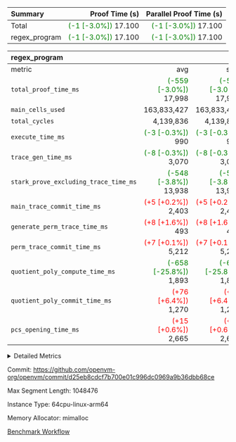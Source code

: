 | Summary | Proof Time (s) | Parallel Proof Time (s) |
|:---|---:|---:|
| Total | <span style='color: green'>(-1 [-3.0%])</span> 17.100 | <span style='color: green'>(-1 [-3.0%])</span> 17.100 |
| regex_program | <span style='color: green'>(-1 [-3.0%])</span> 17.100 | <span style='color: green'>(-1 [-3.0%])</span> 17.100 |


| regex_program |||||
|:---|---:|---:|---:|---:|
|metric|avg|sum|max|min|
| `total_proof_time_ms ` | <span style='color: green'>(-559 [-3.0%])</span> 17,998 | <span style='color: green'>(-559 [-3.0%])</span> 17,998 | <span style='color: green'>(-559 [-3.0%])</span> 17,998 | <span style='color: green'>(-559 [-3.0%])</span> 17,998 |
| `main_cells_used     ` |  163,833,427 |  163,833,427 |  163,833,427 |  163,833,427 |
| `total_cycles        ` |  4,139,836 |  4,139,836 |  4,139,836 |  4,139,836 |
| `execute_time_ms     ` | <span style='color: green'>(-3 [-0.3%])</span> 990 | <span style='color: green'>(-3 [-0.3%])</span> 990 | <span style='color: green'>(-3 [-0.3%])</span> 990 | <span style='color: green'>(-3 [-0.3%])</span> 990 |
| `trace_gen_time_ms   ` | <span style='color: green'>(-8 [-0.3%])</span> 3,070 | <span style='color: green'>(-8 [-0.3%])</span> 3,070 | <span style='color: green'>(-8 [-0.3%])</span> 3,070 | <span style='color: green'>(-8 [-0.3%])</span> 3,070 |
| `stark_prove_excluding_trace_time_ms` | <span style='color: green'>(-548 [-3.8%])</span> 13,938 | <span style='color: green'>(-548 [-3.8%])</span> 13,938 | <span style='color: green'>(-548 [-3.8%])</span> 13,938 | <span style='color: green'>(-548 [-3.8%])</span> 13,938 |
| `main_trace_commit_time_ms` | <span style='color: red'>(+5 [+0.2%])</span> 2,403 | <span style='color: red'>(+5 [+0.2%])</span> 2,403 | <span style='color: red'>(+5 [+0.2%])</span> 2,403 | <span style='color: red'>(+5 [+0.2%])</span> 2,403 |
| `generate_perm_trace_time_ms` | <span style='color: red'>(+8 [+1.6%])</span> 493 | <span style='color: red'>(+8 [+1.6%])</span> 493 | <span style='color: red'>(+8 [+1.6%])</span> 493 | <span style='color: red'>(+8 [+1.6%])</span> 493 |
| `perm_trace_commit_time_ms` | <span style='color: red'>(+7 [+0.1%])</span> 5,212 | <span style='color: red'>(+7 [+0.1%])</span> 5,212 | <span style='color: red'>(+7 [+0.1%])</span> 5,212 | <span style='color: red'>(+7 [+0.1%])</span> 5,212 |
| `quotient_poly_compute_time_ms` | <span style='color: green'>(-658 [-25.8%])</span> 1,893 | <span style='color: green'>(-658 [-25.8%])</span> 1,893 | <span style='color: green'>(-658 [-25.8%])</span> 1,893 | <span style='color: green'>(-658 [-25.8%])</span> 1,893 |
| `quotient_poly_commit_time_ms` | <span style='color: red'>(+76 [+6.4%])</span> 1,270 | <span style='color: red'>(+76 [+6.4%])</span> 1,270 | <span style='color: red'>(+76 [+6.4%])</span> 1,270 | <span style='color: red'>(+76 [+6.4%])</span> 1,270 |
| `pcs_opening_time_ms ` | <span style='color: red'>(+15 [+0.6%])</span> 2,665 | <span style='color: red'>(+15 [+0.6%])</span> 2,665 | <span style='color: red'>(+15 [+0.6%])</span> 2,665 | <span style='color: red'>(+15 [+0.6%])</span> 2,665 |



<details>
<summary>Detailed Metrics</summary>

| group | num_segments | keygen_time_ms | commit_exe_time_ms |
| --- | --- | --- | --- |
| regex_program | 1 | 640 | 44 | 

| group | air_name | quotient_deg | interactions | constraints |
| --- | --- | --- | --- | --- |
| regex_program | AccessAdapterAir<16> | 2 | 5 | 14 | 
| regex_program | AccessAdapterAir<2> | 2 | 5 | 14 | 
| regex_program | AccessAdapterAir<32> | 2 | 5 | 14 | 
| regex_program | AccessAdapterAir<4> | 2 | 5 | 14 | 
| regex_program | AccessAdapterAir<64> | 2 | 5 | 14 | 
| regex_program | AccessAdapterAir<8> | 2 | 5 | 14 | 
| regex_program | BitwiseOperationLookupAir<8> | 2 | 2 | 4 | 
| regex_program | KeccakVmAir | 2 | 321 | 4,571 | 
| regex_program | MemoryMerkleAir<8> | 2 | 4 | 40 | 
| regex_program | PersistentBoundaryAir<8> | 2 | 3 | 6 | 
| regex_program | PhantomAir | 2 | 3 | 5 | 
| regex_program | Poseidon2PeripheryAir<BabyBearParameters>, 1> | 2 | 1 | 286 | 
| regex_program | ProgramAir | 1 | 1 | 4 | 
| regex_program | RangeTupleCheckerAir<2> | 1 | 1 | 4 | 
| regex_program | Rv32HintStoreAir | 2 | 19 | 35 | 
| regex_program | VariableRangeCheckerAir | 1 | 1 | 4 | 
| regex_program | VmAirWrapper<Rv32BaseAluAdapterAir, BaseAluCoreAir<4, 8> | 2 | 19 | 43 | 
| regex_program | VmAirWrapper<Rv32BaseAluAdapterAir, LessThanCoreAir<4, 8> | 2 | 17 | 39 | 
| regex_program | VmAirWrapper<Rv32BaseAluAdapterAir, ShiftCoreAir<4, 8> | 2 | 23 | 90 | 
| regex_program | VmAirWrapper<Rv32BranchAdapterAir, BranchEqualCoreAir<4> | 2 | 11 | 25 | 
| regex_program | VmAirWrapper<Rv32BranchAdapterAir, BranchLessThanCoreAir<4, 8> | 2 | 13 | 41 | 
| regex_program | VmAirWrapper<Rv32CondRdWriteAdapterAir, Rv32JalLuiCoreAir> | 2 | 10 | 22 | 
| regex_program | VmAirWrapper<Rv32JalrAdapterAir, Rv32JalrCoreAir> | 2 | 16 | 20 | 
| regex_program | VmAirWrapper<Rv32LoadStoreAdapterAir, LoadSignExtendCoreAir<4, 8> | 2 | 18 | 33 | 
| regex_program | VmAirWrapper<Rv32LoadStoreAdapterAir, LoadStoreCoreAir<4> | 2 | 17 | 38 | 
| regex_program | VmAirWrapper<Rv32MultAdapterAir, DivRemCoreAir<4, 8> | 2 | 25 | 88 | 
| regex_program | VmAirWrapper<Rv32MultAdapterAir, MulHCoreAir<4, 8> | 2 | 24 | 38 | 
| regex_program | VmAirWrapper<Rv32MultAdapterAir, MultiplicationCoreAir<4, 8> | 2 | 19 | 26 | 
| regex_program | VmAirWrapper<Rv32RdWriteAdapterAir, Rv32AuipcCoreAir> | 2 | 11 | 15 | 
| regex_program | VmConnectorAir | 2 | 3 | 9 | 

| group | air_name | segment | rows | prep_cols | perm_cols | main_cols | cells |
| --- | --- | --- | --- | --- | --- | --- | --- |
| regex_program | AccessAdapterAir<2> | 0 | 64 |  | 24 | 11 | 2,240 | 
| regex_program | AccessAdapterAir<4> | 0 | 32 |  | 24 | 13 | 1,184 | 
| regex_program | AccessAdapterAir<8> | 0 | 131,072 |  | 24 | 17 | 5,373,952 | 
| regex_program | BitwiseOperationLookupAir<8> | 0 | 65,536 | 3 | 8 | 2 | 655,360 | 
| regex_program | KeccakVmAir | 0 | 32 |  | 1,288 | 3,164 | 142,464 | 
| regex_program | MemoryMerkleAir<8> | 0 | 131,072 |  | 20 | 32 | 6,815,744 | 
| regex_program | PersistentBoundaryAir<8> | 0 | 131,072 |  | 12 | 20 | 4,194,304 | 
| regex_program | PhantomAir | 0 | 512 |  | 12 | 6 | 9,216 | 
| regex_program | Poseidon2PeripheryAir<BabyBearParameters>, 1> | 0 | 16,384 |  | 8 | 300 | 5,046,272 | 
| regex_program | ProgramAir | 0 | 131,072 |  | 8 | 10 | 2,359,296 | 
| regex_program | RangeTupleCheckerAir<2> | 0 | 524,288 | 2 | 8 | 1 | 4,718,592 | 
| regex_program | Rv32HintStoreAir | 0 | 16,384 |  | 80 | 32 | 1,835,008 | 
| regex_program | VariableRangeCheckerAir | 0 | 262,144 | 2 | 8 | 1 | 2,359,296 | 
| regex_program | VmAirWrapper<Rv32BaseAluAdapterAir, BaseAluCoreAir<4, 8> | 0 | 2,097,152 |  | 80 | 36 | 243,269,632 | 
| regex_program | VmAirWrapper<Rv32BaseAluAdapterAir, LessThanCoreAir<4, 8> | 0 | 65,536 |  | 40 | 37 | 5,046,272 | 
| regex_program | VmAirWrapper<Rv32BaseAluAdapterAir, ShiftCoreAir<4, 8> | 0 | 262,144 |  | 52 | 53 | 27,525,120 | 
| regex_program | VmAirWrapper<Rv32BranchAdapterAir, BranchEqualCoreAir<4> | 0 | 524,288 |  | 48 | 26 | 38,797,312 | 
| regex_program | VmAirWrapper<Rv32BranchAdapterAir, BranchLessThanCoreAir<4, 8> | 0 | 262,144 |  | 56 | 32 | 23,068,672 | 
| regex_program | VmAirWrapper<Rv32CondRdWriteAdapterAir, Rv32JalLuiCoreAir> | 0 | 131,072 |  | 44 | 18 | 8,126,464 | 
| regex_program | VmAirWrapper<Rv32JalrAdapterAir, Rv32JalrCoreAir> | 0 | 131,072 |  | 36 | 28 | 8,388,608 | 
| regex_program | VmAirWrapper<Rv32LoadStoreAdapterAir, LoadSignExtendCoreAir<4, 8> | 0 | 1,024 |  | 76 | 35 | 113,664 | 
| regex_program | VmAirWrapper<Rv32LoadStoreAdapterAir, LoadStoreCoreAir<4> | 0 | 2,097,152 |  | 72 | 40 | 234,881,024 | 
| regex_program | VmAirWrapper<Rv32MultAdapterAir, DivRemCoreAir<4, 8> | 0 | 128 |  | 104 | 57 | 20,608 | 
| regex_program | VmAirWrapper<Rv32MultAdapterAir, MulHCoreAir<4, 8> | 0 | 256 |  | 100 | 39 | 35,584 | 
| regex_program | VmAirWrapper<Rv32MultAdapterAir, MultiplicationCoreAir<4, 8> | 0 | 65,536 |  | 80 | 31 | 7,274,496 | 
| regex_program | VmAirWrapper<Rv32RdWriteAdapterAir, Rv32AuipcCoreAir> | 0 | 65,536 |  | 28 | 21 | 3,211,264 | 
| regex_program | VmConnectorAir | 0 | 2 | 1 | 12 | 4 | 32 | 

| group | segment | trace_gen_time_ms | total_proof_time_ms | total_cycles | total_cells | stark_prove_excluding_trace_time_ms | quotient_poly_compute_time_ms | quotient_poly_commit_time_ms | perm_trace_commit_time_ms | pcs_opening_time_ms | main_trace_commit_time_ms | main_cells_used | generate_perm_trace_time_ms | execute_time_ms |
| --- | --- | --- | --- | --- | --- | --- | --- | --- | --- | --- | --- | --- | --- | --- |
| regex_program | 0 | 3,070 | 17,998 | 4,139,836 | 633,271,680 | 13,938 | 1,893 | 1,270 | 5,212 | 2,665 | 2,403 | 163,833,427 | 493 | 990 | 

</details>


Commit: https://github.com/openvm-org/openvm/commit/d25eb8cdcf7b700e01c996dc0969a9b36dbb68ce

Max Segment Length: 1048476

Instance Type: 64cpu-linux-arm64

Memory Allocator: mimalloc

[Benchmark Workflow](https://github.com/openvm-org/openvm/actions/runs/12939402190)
